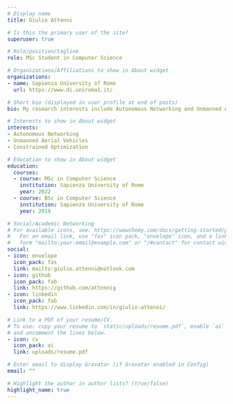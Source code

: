 ```yaml
---
# Display name
title: Giulio Attenni

# Is this the primary user of the site?
superuser: true

# Role/position/tagline
role: MSc Student in Computer Science

# Organizations/Affiliations to show in About widget
organizations:
- name: Sapienza University of Rome
  url: https://www.di.uniroma1.it/

# Short bio (displayed in user profile at end of posts)
bio: My research interests include Autonomous Networking and Unmanned Aerial Vehicles.

# Interests to show in About widget
interests:
- Autonomous Networking
- Unmanned Aerial Vehicles
- Constrained Optimization

# Education to show in About widget
education:
  courses:
  - course: MSc in Computer Science
    institution: Sapienza University of Rome
    year: 2022
  - course: BSc in Computer Science
    institution: Sapienza University of Rome
    year: 2019

# Social/Academic Networking
# For available icons, see: https://wowchemy.com/docs/getting-started/page-builder/#icons
#   For an email link, use "fas" icon pack, "envelope" icon, and a link in the
#   form "mailto:your-email@example.com" or "/#contact" for contact widget.
social:
- icon: envelope
  icon_pack: fas
  link: mailto:giulio.attenni@outlook.com
- icon: github
  icon_pack: fab
  link: https://github.com/attennig
- icon: linkedin
  icon_pack: fab
  link: https://www.linkedin.com/in/giulio-attenni/

# Link to a PDF of your resume/CV.
# To use: copy your resume to `static/uploads/resume.pdf`, enable `ai` icons in `params.toml`, 
# and uncomment the lines below.
- icon: cv
  icon_pack: ai
  link: uploads/resume.pdf

# Enter email to display Gravatar (if Gravatar enabled in Config)
email: ""

# Highlight the author in author lists? (true/false)
highlight_name: true
---
```


